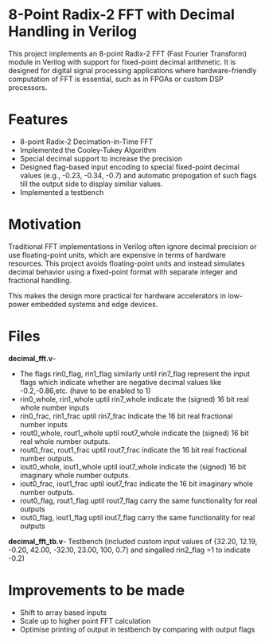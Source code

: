 # 8-Point Radix-2 FFT with Decimal Handling in Verilog

This project implements an 8-point Radix-2 FFT (Fast Fourier Transform) module in Verilog with support for fixed-point decimal arithmetic. It is designed for digital signal processing applications where hardware-friendly computation of FFT is essential, such as in FPGAs or custom DSP processors.

# Features

- 8-point Radix-2 Decimation-in-Time FFT
- Implemented the Cooley-Tukey Algorithm
- Special decimal support to increase the precision
- Designed flag-based input encoding to special fixed-point decimal values (e.g., -0.23, -0.34, -0.7) and automatic propogation of such flags till the output side to display similiar values.
- Implemented a testbench

# Motivation

Traditional FFT implementations in Verilog often ignore decimal precision or use floating-point units, which are expensive in terms of hardware resources. This project avoids floating-point units and instead simulates decimal behavior using a fixed-point format with separate integer and fractional handling.

This makes the design more practical for hardware accelerators in low-power embedded systems and edge devices.

# Files

**decimal_fft.v**- 
- The flags rin0_flag, rin1_flag similarly until rin7_flag represent the input flags which indicate whether are negative decimal values like -0.2,-0.86,etc. (have to be enabled to 1)
- rin0_whole, rin1_whole uptil rin7_whole indicate the (signed) 16 bit real whole number inputs
- rin0_frac, rin1_frac uptil rin7_frac indicate the 16 bit real fractional number inputs
- rout0_whole, rout1_whole uptil rout7_whole indicate the (signed) 16 bit real whole number outputs.
- rout0_frac, rout1_frac uptil rout7_frac indicate the 16 bit real fractional number outputs.
- iout0_whole, iout1_whole uptil iout7_whole indicate the (signed) 16 bit imaginary whole number outputs.
- iout0_frac, iout1_frac uptil iout7_frac indicate the 16 bit imaginary whole number outputs.
- rout0_flag, rout1_flag uptil rout7_flag carry the same functionality for real outputs
- iout0_flag, iout1_flag uptil iout7_flag carry the same functionality for real outputs

**decimal_fft_tb.v**- Testbench (included custom input values of {32.20, 12.19, -0.20, 42.00, -32.10, 23.00, 100, 0.7} and singalled rin2_flag =1 to indicate -0.2) 

# Improvements to be made
- Shift to array based inputs
- Scale up to higher point FFT calculation
- Optimise printing of output in testbench by comparing with output flags

